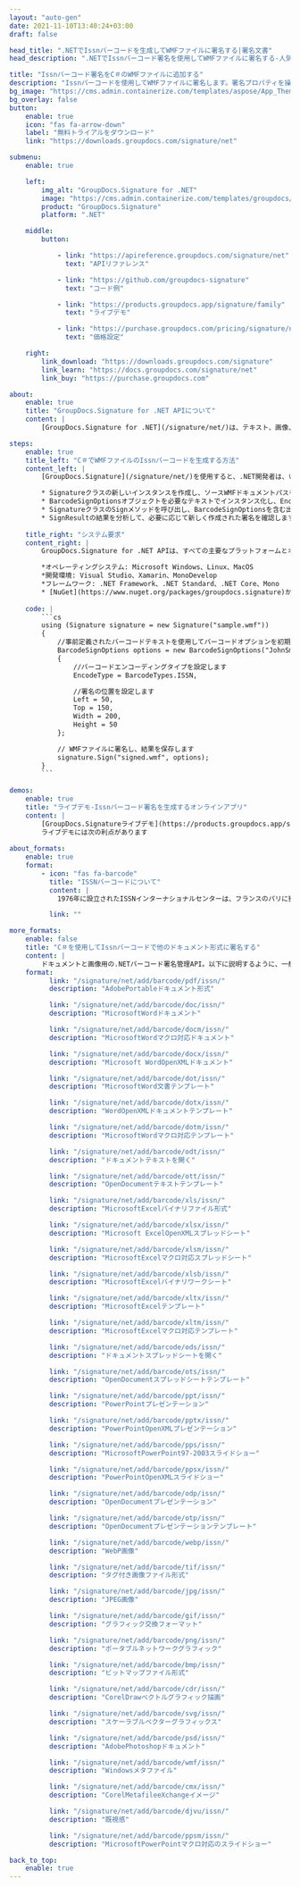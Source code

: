 ```yaml
---
layout: "auto-gen"
date: 2021-11-10T13:40:24+03:00
draft: false

head_title: ".NETでIssnバーコードを生成してWMFファイルに署名する|署名文書"
head_description: ".NETでIssnバーコード署名を使用してWMFファイルに署名する-人気のあるビジネスドキュメントや画像ファイル形式にバーコードを追加する."

title: "Issnバーコード署名をC＃のWMFファイルに追加する"
description: "Issnバーコードを使用してWMFファイルに署名します。署名プロパティを操作し、ニーズに合ったドキュメント内で高度な署名オプションを設定します."
bg_image: "https://cms.admin.containerize.com/templates/aspose/App_Themes/V3/images/bg/header1.png"
bg_overlay: false
button:
    enable: true
    icon: "fas fa-arrow-down"
    label: "無料トライアルをダウンロード"
    link: "https://downloads.groupdocs.com/signature/net"

submenu:
    enable: true

    left:
        img_alt: "GroupDocs.Signature for .NET"
        image: "https://cms.admin.containerize.com/templates/groupdocs/images/product-logos/90x90-noborder/groupdocs-signature-net.png"
        product: "GroupDocs.Signature"
        platform: ".NET"

    middle:
        button:

            - link: "https://apireference.groupdocs.com/signature/net"
              text: "APIリファレンス"

            - link: "https://github.com/groupdocs-signature"
              text: "コード例"

            - link: "https://products.groupdocs.app/signature/family"
              text: "ライブデモ"

            - link: "https://purchase.groupdocs.com/pricing/signature/net"
              text: "価格設定"

    right:
        link_download: "https://downloads.groupdocs.com/signature"
        link_learn: "https://docs.groupdocs.com/signature/net"
        link_buy: "https://purchase.groupdocs.com"

about:
    enable: true
    title: "GroupDocs.Signature for .NET APIについて"
    content: |
        [GroupDocs.Signature for .NET](/signature/net/)は、テキスト、画像、バーコード、スタンプ、フォームフィールド、QRコード、メタデータなどのさまざまな署名タイプを使用してデジタルドキュメントに電子署名するネイティブ.NETAPIです。ユーザーは、PDF、Microsoft Word、Excelワークシート、PowerPointプレゼンテーション、Adobe Photoshop、メタファイル、および画像ファイル形式内のデジタル署名を追加、編集、検証、削除、および検索でき、必要に応じて署名プロパティをカスタマイズするための追加サポートがあります。

steps:
    enable: true
    title_left: "C＃でWMFファイルのIssnバーコードを生成する方法"
    content_left: |
        [GroupDocs.Signature](/signature/net/)を使用すると、.NET開発者は、いくつかの簡単な手順を実行することで、アプリケーション内のWMFファイルにIssnバーコードを簡単に追加できます。

        * Signatureクラスの新しいインスタンスを作成し、ソースWMFドキュメントパスをコンストラクターパラメーターとして渡します。
        * BarcodeSignOptionsオブジェクトを必要なテキストでインスタンス化し、EncodeTypeプロパティをISSNに設定します。
        * SignatureクラスのSignメソッドを呼び出し、BarcodeSignOptionsを含む出力WMFファイル名を渡します。
        * SignResultの結果を分析して、必要に応じて新しく作成された署名を確認します。
        
    title_right: "システム要求"
    content_right: |
        GroupDocs.Signature for .NET APIは、すべての主要なプラットフォームとオペレーティングシステムでサポートされています。以下のコードを実行する前に、システムに次の前提条件がインストールされていることを確認してください。

        *オペレーティングシステム: Microsoft Windows、Linux、MacOS
        *開発環境: Visual Studio、Xamarin、MonoDevelop
        *フレームワーク: .NET Framework、.NET Standard、.NET Core、Mono
        * [NuGet](https://www.nuget.org/packages/groupdocs.signature)からGroupDocs.Signaturefor.NETの最新バージョンをダウンロードします
        
    code: |
        ```cs
        using (Signature signature = new Signature("sample.wmf"))
        {
            //事前定義されたバーコードテキストを使用してバーコードオプションを初期化します
            BarcodeSignOptions options = new BarcodeSignOptions("JohnSmith")
            {
                //バーコードエンコーディングタイプを設定します
                EncodeType = BarcodeTypes.ISSN,

                //署名の位置を設定します
                Left = 50,
                Top = 150,
                Width = 200,
                Height = 50
            };

            // WMFファイルに署名し、結果を保存します 
            signature.Sign("signed.wmf", options);
        }
        ```
        
demos:
    enable: true
    title: "ライブデモ-Issnバーコード署名を生成するオンラインアプリ"
    content: |
        [GroupDocs.Signatureライブデモ](https://products.groupdocs.app/signature/family)サイトにアクセスして、IssnバーコードをWMFファイルに今すぐ追加してください。  
        ライブデモには次の利点があります
        
about_formats:
    enable: true
    format:
        - icon: "fas fa-barcode"
          title: "ISSNバーコードについて"
          content: |
            1976年に設立されたISSNインターナショナルセンターは、フランスのパリに拠点を置き、国際標準シリアル番号（ISSN）を使用して、印刷物とオンラインの両方で、世界中のシリアル出版物と継続的なリソースの識別と説明を調整および管理しています。

          link: ""

more_formats:
    enable: false
    title: "C＃を使用してIssnバーコードで他のドキュメント形式に署名する"
    content: |
        ドキュメントと画像用の.NETバーコード署名管理API。以下に説明するように、一般的なファイル形式のいくつかにバーコード署名を追加します。
    format: 
          link: "/signature/net/add/barcode/pdf/issn/"
          description: "AdobePortableドキュメント形式"

          link: "/signature/net/add/barcode/doc/issn/"
          description: "MicrosoftWordドキュメント"

          link: "/signature/net/add/barcode/docm/issn/"
          description: "MicrosoftWordマクロ対応ドキュメント"

          link: "/signature/net/add/barcode/docx/issn/"
          description: "Microsoft WordOpenXMLドキュメント"

          link: "/signature/net/add/barcode/dot/issn/"
          description: "MicrosoftWord文書テンプレート"

          link: "/signature/net/add/barcode/dotx/issn/"
          description: "WordOpenXMLドキュメントテンプレート"

          link: "/signature/net/add/barcode/dotm/issn/"
          description: "MicrosoftWordマクロ対応テンプレート"       

          link: "/signature/net/add/barcode/odt/issn/"
          description: "ドキュメントテキストを開く"

          link: "/signature/net/add/barcode/ott/issn/"
          description: "OpenDocumentテキストテンプレート"

          link: "/signature/net/add/barcode/xls/issn/"
          description: "MicrosoftExcelバイナリファイル形式"

          link: "/signature/net/add/barcode/xlsx/issn/"
          description: "Microsoft ExcelOpenXMLスプレッドシート"

          link: "/signature/net/add/barcode/xlsm/issn/"
          description: "MicrosoftExcelマクロ対応スプレッドシート"

          link: "/signature/net/add/barcode/xlsb/issn/"
          description: "MicrosoftExcelバイナリワークシート"

          link: "/signature/net/add/barcode/xltx/issn/"
          description: "MicrosoftExcelテンプレート"

          link: "/signature/net/add/barcode/xltm/issn/"
          description: "MicrosoftExcelマクロ対応テンプレート"

          link: "/signature/net/add/barcode/ods/issn/"
          description: "ドキュメントスプレッドシートを開く"

          link: "/signature/net/add/barcode/ots/issn/"
          description: "OpenDocumentスプレッドシートテンプレート"

          link: "/signature/net/add/barcode/ppt/issn/"
          description: "PowerPointプレゼンテーション"

          link: "/signature/net/add/barcode/pptx/issn/"
          description: "PowerPointOpenXMLプレゼンテーション"

          link: "/signature/net/add/barcode/pps/issn/"
          description: "MicrosoftPowerPoint97-2003スライドショー"

          link: "/signature/net/add/barcode/ppsx/issn/"
          description: "PowerPointOpenXMLスライドショー"                              

          link: "/signature/net/add/barcode/odp/issn/"
          description: "OpenDocumentプレゼンテーション"

          link: "/signature/net/add/barcode/otp/issn/"
          description: "OpenDocumentプレゼンテーションテンプレート"

          link: "/signature/net/add/barcode/webp/issn/"
          description: "WebP画像"

          link: "/signature/net/add/barcode/tif/issn/"
          description: "タグ付き画像ファイル形式"

          link: "/signature/net/add/barcode/jpg/issn/"
          description: "JPEG画像"

          link: "/signature/net/add/barcode/gif/issn/"
          description: "グラフィック交換フォーマット"

          link: "/signature/net/add/barcode/png/issn/"
          description: "ポータブルネットワークグラフィック"

          link: "/signature/net/add/barcode/bmp/issn/"
          description: "ビットマップファイル形式"

          link: "/signature/net/add/barcode/cdr/issn/"
          description: "CorelDrawベクトルグラフィック描画"

          link: "/signature/net/add/barcode/svg/issn/"
          description: "スケーラブルベクターグラフィックス"

          link: "/signature/net/add/barcode/psd/issn/"
          description: "AdobePhotoshopドキュメント"

          link: "/signature/net/add/barcode/wmf/issn/"
          description: "Windowsメタファイル"        

          link: "/signature/net/add/barcode/cmx/issn/"
          description: "CorelMetafileeXchangeイメージ"

          link: "/signature/net/add/barcode/djvu/issn/"
          description: "既視感"

          link: "/signature/net/add/barcode/ppsm/issn/"
          description: "MicrosoftPowerPointマクロ対応のスライドショー"

back_to_top:
    enable: true
---
```

